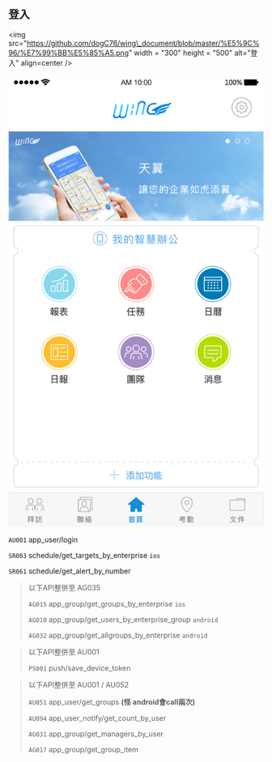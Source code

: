 ## 登入

&lt;img src="https://github.com/dogC76/wing\_document/blob/master/%E5%9C%96/%E7%99%BB%E5%85%A5.png" width = "300" height = "500" alt="登入" align=center /&gt;    

![](/圖/首頁.png)

`AU001` app\_user/login



`SR003` schedule/get\_targets\_by\_enterprise `ios`



`SR061` schedule/get\_alert\_by\_number



> 以下API整併至 AG035  
>
> `AG015` app\_group/get\_groups\_by\_enterprise  `ios`
>
> `AG010` app\_group/get\_users\_by\_enterprise\_group `android`
>
> `AG032` app\_group/get\_allgroups\_by\_enterprise `android`



> 以下API整併至 AU001  
>
> `PS001` push/save\_device\_token



> 以下API整併至 AU001 / AU052  
>
>  `AU051` app\_user/get\_groups **\(怪 android會call兩次\)**
>
>  `AU094` app\_user\_notify/get\_count\_by\_user   
>
>  `AG031` app\_group/get\_managers\_by\_user  
>
>  `AG017`  app\_group/get\_group\_item




